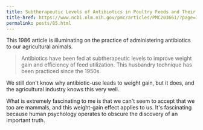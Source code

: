 ```yaml
---
title: Subtherapeutic Levels of Antibiotics in Poultry Feeds and Their Effects on Weight Gain, Feed Efficiency, and Bacterial Colyltaurine Hydrolase Activity
title-href: https://www.ncbi.nlm.nih.gov/pmc/articles/PMC203661/?page=1
permalink: posts/85.html
---
```


This 1986 article is illuminating on the practice of administering antibiotics to our agricultural animals.

> Antibiotics have been fed at subtherapeutic levels to improve weight gain and efficiency of feed utilization. This husbandry technique has been practiced since the 1950s.

We still don't know why antibiotic-use leads to weight gain, but it does, and the agricultural industry knows this very well.

What is extremely fascinating to me is that we can't seem to accept that we too are mammals, and this weight-gain effect applies to us. It's fascinating because human psychology operates to obscure the discovery of an important truth.